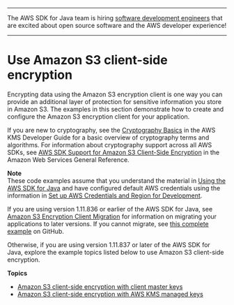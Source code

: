 --------

The AWS SDK for Java team is hiring [software development engineers](https://github.com/aws/aws-sdk-java-v2/issues/3156) that are excited about open source software and the AWS developer experience\!

--------

# Use Amazon S3 client\-side encryption<a name="examples-crypto"></a>

Encrypting data using the Amazon S3 encryption client is one way you can provide an additional layer of protection for sensitive information you store in Amazon S3\. The examples in this section demonstrate how to create and configure the Amazon S3 encryption client for your application\.

If you are new to cryptography, see the [Cryptography Basics](https://docs.aws.amazon.com/kms/latest/developerguide/crypto-intro.html) in the AWS KMS Developer Guide for a basic overview of cryptography terms and algorithms\. For information about cryptography support across all AWS SDKs, see [AWS SDK Support for Amazon S3 Client\-Side Encryption](http://docs.aws.amazon.com/general/latest/gr/aws_sdk_cryptography.html) in the Amazon Web Services General Reference\.

**Note**  
These code examples assume that you understand the material in [Using the AWS SDK for Java](basics.md) and have configured default AWS credentials using the information in [Set up AWS Credentials and Region for Development](setup-credentials.md)\.

If you are using version 1\.11\.836 or earlier of the AWS SDK for Java, see [Amazon S3 Encryption Client Migration](s3-encryption-migration.md) for information on migrating your applications to later versions\. If you cannot migrate, see [this complete example](https://github.com/awsdocs/aws-doc-sdk-examples/blob/master/java/example_code/s3/src/main/java/aws/example/s3/S3Encrypt.java) on GitHub\.

Otherwise, if you are using version 1\.11\.837 or later of the AWS SDK for Java, explore the example topics listed below to use Amazon S3 client\-side encryption\.

**Topics**
+ [Amazon S3 client\-side encryption with client master keys](examples-crypto-masterkey.md)
+ [Amazon S3 client\-side encryption with AWS KMS managed keys](examples-crypto-kms.md)